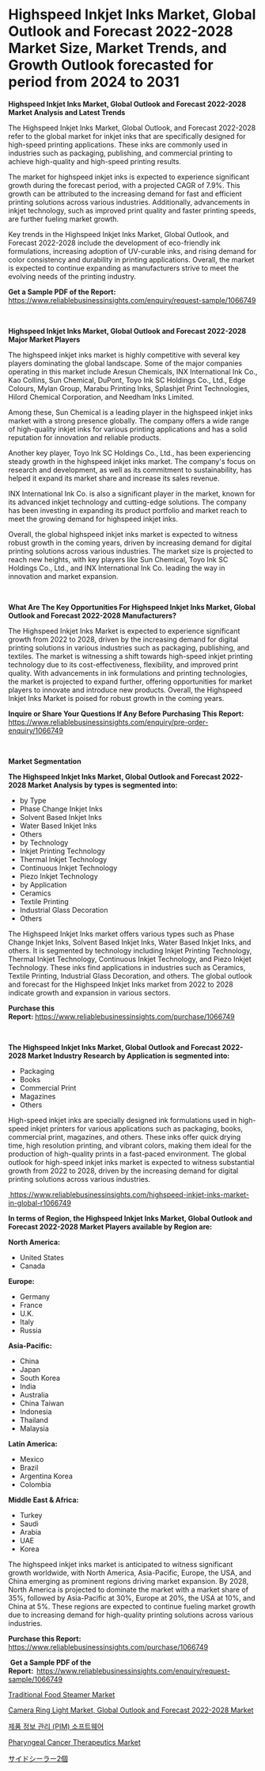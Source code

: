 <p><h1>Highspeed Inkjet Inks Market, Global Outlook and Forecast 2022-2028 Market Size, Market Trends, and Growth Outlook forecasted for period from 2024 to 2031</h1></p><p><strong>Highspeed Inkjet Inks Market, Global Outlook and Forecast 2022-2028 Market Analysis and Latest Trends</strong></p>
<p><p>The Highspeed Inkjet Inks Market, Global Outlook, and Forecast 2022-2028 refer to the global market for inkjet inks that are specifically designed for high-speed printing applications. These inks are commonly used in industries such as packaging, publishing, and commercial printing to achieve high-quality and high-speed printing results. </p><p>The market for highspeed inkjet inks is expected to experience significant growth during the forecast period, with a projected CAGR of 7.9%. This growth can be attributed to the increasing demand for fast and efficient printing solutions across various industries. Additionally, advancements in inkjet technology, such as improved print quality and faster printing speeds, are further fueling market growth.</p><p>Key trends in the Highspeed Inkjet Inks Market, Global Outlook, and Forecast 2022-2028 include the development of eco-friendly ink formulations, increasing adoption of UV-curable inks, and rising demand for color consistency and durability in printing applications. Overall, the market is expected to continue expanding as manufacturers strive to meet the evolving needs of the printing industry.</p></p>
<p><strong>Get a Sample PDF of the Report:&nbsp;</strong> <a href="https://www.reliablebusinessinsights.com/enquiry/request-sample/1066749">https://www.reliablebusinessinsights.com/enquiry/request-sample/1066749</a></p>
<p>&nbsp;</p>
<p><strong>Highspeed Inkjet Inks Market, Global Outlook and Forecast 2022-2028 Major Market Players</strong></p>
<p><p>The highspeed inkjet inks market is highly competitive with several key players dominating the global landscape. Some of the major companies operating in this market include Aresun Chemicals, INX International Ink Co., Kao Collins, Sun Chemical, DuPont, Toyo Ink SC Holdings Co., Ltd., Edge Colours, Mylan Group, Marabu Printing Inks, Splashjet Print Technologies, Hilord Chemical Corporation, and Needham Inks Limited.</p><p>Among these, Sun Chemical is a leading player in the highspeed inkjet inks market with a strong presence globally. The company offers a wide range of high-quality inkjet inks for various printing applications and has a solid reputation for innovation and reliable products.</p><p>Another key player, Toyo Ink SC Holdings Co., Ltd., has been experiencing steady growth in the highspeed inkjet inks market. The company's focus on research and development, as well as its commitment to sustainability, has helped it expand its market share and increase its sales revenue.</p><p>INX International Ink Co. is also a significant player in the market, known for its advanced inkjet technology and cutting-edge solutions. The company has been investing in expanding its product portfolio and market reach to meet the growing demand for highspeed inkjet inks.</p><p>Overall, the global highspeed inkjet inks market is expected to witness robust growth in the coming years, driven by increasing demand for digital printing solutions across various industries. The market size is projected to reach new heights, with key players like Sun Chemical, Toyo Ink SC Holdings Co., Ltd., and INX International Ink Co. leading the way in innovation and market expansion.</p></p>
<p>&nbsp;</p>
<p><strong>What Are The Key Opportunities For Highspeed Inkjet Inks Market, Global Outlook and Forecast 2022-2028 Manufacturers?</strong></p>
<p><p>The Highspeed Inkjet Inks Market is expected to experience significant growth from 2022 to 2028, driven by the increasing demand for digital printing solutions in various industries such as packaging, publishing, and textiles. The market is witnessing a shift towards high-speed inkjet printing technology due to its cost-effectiveness, flexibility, and improved print quality. With advancements in ink formulations and printing technologies, the market is projected to expand further, offering opportunities for market players to innovate and introduce new products. Overall, the Highspeed Inkjet Inks Market is poised for robust growth in the coming years.</p></p>
<p><strong>Inquire or Share Your Questions If Any Before Purchasing This Report:</strong> <a href="https://www.reliablebusinessinsights.com/enquiry/pre-order-enquiry/1066749">https://www.reliablebusinessinsights.com/enquiry/pre-order-enquiry/1066749</a></p>
<p>&nbsp;</p>
<p><strong>Market Segmentation</strong></p>
<p><strong>The Highspeed Inkjet Inks Market, Global Outlook and Forecast 2022-2028 Market Analysis by types is segmented into:</strong></p>
<p><ul><li>by Type</li><li>Phase Change Inkjet Inks</li><li>Solvent Based Inkjet Inks</li><li>Water Based Inkjet Inks</li><li>Others</li><li>by Technology</li><li>Inkjet Printing Technology</li><li>Thermal Inkjet Technology</li><li>Continuous Inkjet Technology</li><li>Piezo Inkjet Technology</li><li>by Application</li><li>Ceramics</li><li>Textile Printing</li><li>Industrial Glass Decoration</li><li>Others</li></ul></p>
<p><p>The Highspeed Inkjet Inks market offers various types such as Phase Change Inkjet Inks, Solvent Based Inkjet Inks, Water Based Inkjet Inks, and others. It is segmented by technology including Inkjet Printing Technology, Thermal Inkjet Technology, Continuous Inkjet Technology, and Piezo Inkjet Technology. These inks find applications in industries such as Ceramics, Textile Printing, Industrial Glass Decoration, and others. The global outlook and forecast for the Highspeed Inkjet Inks market from 2022 to 2028 indicate growth and expansion in various sectors.</p></p>
<p><strong>Purchase this Report:&nbsp;</strong><a href="https://www.reliablebusinessinsights.com/purchase/1066749">https://www.reliablebusinessinsights.com/purchase/1066749</a></p>
<p>&nbsp;</p>
<p><strong>The Highspeed Inkjet Inks Market, Global Outlook and Forecast 2022-2028 Market Industry Research by Application is segmented into:</strong></p>
<p><ul><li>Packaging</li><li>Books</li><li>Commercial Print</li><li>Magazines</li><li>Others</li></ul></p>
<p><p>High-speed inkjet inks are specially designed ink formulations used in high-speed inkjet printers for various applications such as packaging, books, commercial print, magazines, and others. These inks offer quick drying time, high resolution printing, and vibrant colors, making them ideal for the production of high-quality prints in a fast-paced environment. The global outlook for high-speed inkjet inks market is expected to witness substantial growth from 2022 to 2028, driven by the increasing demand for digital printing solutions across various industries.</p></p>
<p><a href="https://www.reliablebusinessinsights.com/highspeed-inkjet-inks-market-in-global-r1066749">&nbsp;https://www.reliablebusinessinsights.com/highspeed-inkjet-inks-market-in-global-r1066749</a></p>
<p><strong>In terms of Region, the Highspeed Inkjet Inks Market, Global Outlook and Forecast 2022-2028 Market Players available by Region are:</strong></p>
<p>
    <p> <strong> North America: </strong>
        <ul>
            <li>United States</li>
            <li>Canada</li>
        </ul>
        </p> 
    <p> <strong> Europe: </strong>
        <ul>
            <li>Germany</li>
            <li>France</li>
            <li>U.K.</li>
            <li>Italy</li>
            <li>Russia</li>
        </ul>
        </p> 
    <p> <strong> Asia-Pacific: </strong>
        <ul>
            <li>China</li>
            <li>Japan</li>
            <li>South Korea</li>
            <li>India</li>
            <li>Australia</li>
            <li>China Taiwan</li>
            <li>Indonesia</li>
            <li>Thailand</li>
            <li>Malaysia</li>
        </ul>
        </p> 
    <p> <strong> Latin America: </strong>
        <ul>
            <li>Mexico</li>
            <li>Brazil</li>
            <li>Argentina Korea</li>
            <li>Colombia</li>
        </ul>
        </p> 
    <p> <strong> Middle East & Africa: </strong>
        <ul>
            <li>Turkey</li>
            <li>Saudi</li>
            <li>Arabia</li>
            <li>UAE</li>
            <li>Korea</li>
        </ul>
    </p>
    </p>
<p><p>The highspeed inkjet inks market is anticipated to witness significant growth worldwide, with North America, Asia-Pacific, Europe, the USA, and China emerging as prominent regions driving market expansion. By 2028, North America is projected to dominate the market with a market share of 35%, followed by Asia-Pacific at 30%, Europe at 20%, the USA at 10%, and China at 5%. These regions are expected to continue fueling market growth due to increasing demand for high-quality printing solutions across various industries.</p></p>
<p><strong>Purchase this Report: </strong><a href="https://www.reliablebusinessinsights.com/purchase/1066749">https://www.reliablebusinessinsights.com/purchase/1066749</a></p>
<p>&nbsp;<strong>Get a Sample PDF of the Report:&nbsp;&nbsp;</strong><a href="https://www.reliablebusinessinsights.com/enquiry/request-sample/1066749">https://www.reliablebusinessinsights.com/enquiry/request-sample/1066749</a></p>
<p><strong></strong></p>
<p><p><a href="https://issuu.com/reportprime-2/docs/traditional-food-steamer-market-size-2030.pptx">Traditional Food Steamer Market</a></p><p><a href="https://github.com/IsmaelBlick2023/Market-Research-Report-List-1/blob/main/camera-ring-light-market-global-outlook-and-forecast-2022-2028-market.md">Camera Ring Light Market, Global Outlook and Forecast 2022-2028 Market</a></p><p><a href="https://medium.com/@hilmi-2a/%EC%A0%9C%ED%92%88-%EC%A0%95%EB%B3%B4-%EA%B4%80%EB%A6%AC-pim-%EC%86%8C%ED%94%84%ED%8A%B8%EC%9B%A8%EC%96%B4-%EC%8B%9C%EC%9E%A5%EC%9D%80-%EC%8B%9C%EC%9E%A5-%EC%A0%90%EC%9C%A0%EC%9C%A8-%ED%81%AC%EA%B8%B0-%EB%B0%8F-2031%EB%85%84%EA%B9%8C%EC%A7%80-%EC%98%88%EC%83%81%EB%90%9C-%EC%98%88%EC%B8%A1%EC%97%90-%EC%B4%88%EC%A0%90%EC%9D%84-%EB%A7%9E%EC%B6%94%EA%B3%A0-%EC%9E%88%EC%8A%B5%EB%8B%88%EB%8B%A4-dd6cbdfe8be5">제품 정보 관리 (PIM) 소프트웨어</a></p><p><a href="https://www.linkedin.com/pulse/pharyngeal-cancer-therapeutics-market-research-report-its-history-5b5we">Pharyngeal Cancer Therapeutics Market</a></p><p><a href="https://github.com/AriMuller2009/Market-Research-Report-List-1/blob/main/692842386042.md">サイドシーラー2個</a></p></p>